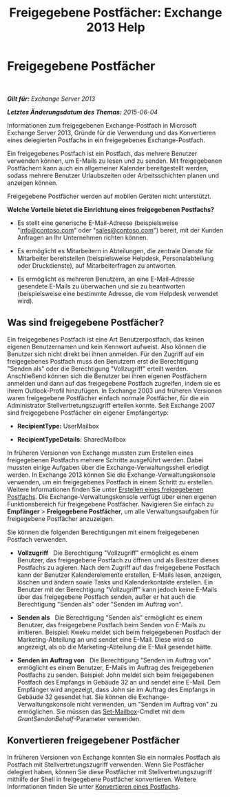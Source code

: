 ﻿---
title: 'Freigegebene Postfächer: Exchange 2013 Help'
TOCTitle: Freigegebene Postfächer
ms:assetid: 1d71c01b-e261-408e-a633-1d1c9d00032a
ms:mtpsurl: https://technet.microsoft.com/de-de/library/JJ150498(v=EXCHG.150)
ms:contentKeyID: 50475149
ms.date: 04/24/2018
mtps_version: v=EXCHG.150
ms.translationtype: HT
---

# Freigegebene Postfächer

 

_**Gilt für:** Exchange Server 2013_

_**Letztes Änderungsdatum des Themas:** 2015-06-04_

Informationen zum freigegebenen Exchange-Postfach in Microsoft Exchange Server 2013, Gründe für die Verwendung und das Konvertieren eines delegierten Postfachs in ein freigegebenes Exchange-Postfach.

Ein freigegebenes Postfach ist ein Postfach, das mehrere Benutzer verwenden können, um E-Mails zu lesen und zu senden. Mit freigegebenen Postfächern kann auch ein allgemeiner Kalender bereitgestellt werden, sodass mehrere Benutzer Urlaubszeiten oder Arbeitsschichten planen und anzeigen können.

Freigegebene Postfächer werden auf mobilen Geräten nicht unterstützt.

**Welche Vorteile bietet die Einrichtung eines freigegebenen Postfachs?**

  - Es stellt eine generische E-Mail-Adresse (beispielsweise "info@contoso.com" oder "sales@contoso.com") bereit, mit der Kunden Anfragen an Ihr Unternehmen richten können.

  - Es ermöglicht es Mitarbeitern in Abteilungen, die zentrale Dienste für Mitarbeiter bereitstellen (beispielsweise Helpdesk, Personalabteilung oder Druckdienste), auf Mitarbeiterfragen zu antworten.

  - Es ermöglicht es mehreren Benutzern, an eine E-Mail-Adresse gesendete E-Mails zu überwachen und sie zu beantworten (beispielsweise eine bestimmte Adresse, die vom Helpdesk verwendet wird).

## Was sind freigegebene Postfächer?

Ein freigegebenes Postfach ist eine Art Benutzerpostfach, das keinen eigenen Benutzernamen und kein Kennwort aufweist. Also können die Benutzer sich nicht direkt bei ihnen anmelden. Für den Zugriff auf ein freigegebenes Postfach muss den Benutzern erst die Berechtigung "Senden als" oder die Berechtigung "Vollzugriff" erteilt werden. Anschließend können sich die Benutzer bei ihren eigenen Postfächern anmelden und dann auf das freigegebene Postfach zugreifen, indem sie es ihrem Outlook-Profil hinzufügen. In Exchange 2003 und früheren Versionen waren freigegebene Postfächer einfach normale Postfächer, für die ein Administrator Stellvertretungszugriff erteilen konnte. Seit Exchange 2007 sind freigegebene Postfächer ein eigener Empfängertyp:

  - **RecipientType:**  UserMailbox

  - **RecipientTypeDetails:**  SharedMailbox

In früheren Versionen von Exchange mussten zum Erstellen eines freigegebenen Postfachs mehrere Schritte ausgeführt werden. Dabei mussten einige Aufgaben über die Exchange-Verwaltungsshell erledigt werden. In Exchange 2013 können Sie die Exchange-Verwaltungskonsole verwenden, um ein freigegebenes Postfach in einem Schritt zu erstellen. Weitere Informationen finden Sie unter [Erstellen eines freigegebenen Postfachs](create-a-shared-mailbox-exchange-2013-help.md). Die Exchange-Verwaltungskonsole verfügt über einen eigenen Funktionsbereich für freigegebene Postfächer. Navigieren Sie einfach zu **Empfänger** \> **Freigegebene Postfächer**, um alle Verwaltungsaufgaben für freigegebene Postfächer anzuzeigen.

Sie können die folgenden Berechtigungen mit einem freigegebenen Postfach verwenden.

  - **Vollzugriff**   Die Berechtigung "Vollzugriff" ermöglicht es einem Benutzer, das freigegebene Postfach zu öffnen und als Besitzer dieses Postfachs zu agieren. Nach dem Zugriff auf das freigegebene Postfach kann der Benutzer Kalenderelemente erstellen, E-Mails lesen, anzeigen, löschen und ändern sowie Tasks und Kalenderkontakte erstellen. Ein Benutzer mit der Berechtigung "Vollzugriff" kann jedoch keine E-Mails über das freigegebene Postfach senden, außer er hat auch die Berechtigung "Senden als" oder "Senden im Auftrag von".

  - **Senden als**   Die Berechtigung "Senden als" ermöglicht es einem Benutzer, das freigegebene Postfach beim Senden von E-Mails zu imitieren. Beispiel: Kweku meldet sich beim freigegebenen Postfach der Marketing-Abteilung an und sendet eine E-Mail. Diese wird so angezeigt, als ob die Marketing-Abteilung die E-Mail gesendet hätte.

  - **Senden im Auftrag von**   Die Berechtigung "Senden im Auftrag von" ermöglicht es einem Benutzer, E-Mails im Auftrag des freigegebenen Postfachs zu senden. Beispiel: John meldet sich beim freigegebenen Postfach des Empfangs in Gebäude 32 an und sendet eine E-Mail. Dem Empfänger wird angezeigt, dass John sie im Auftrag des Empfangs in Gebäude 32 gesendet hat. Sie können die Exchange-Verwaltungskonsole nicht verwenden, um "Senden im Auftrag von" zu ermöglichen. Sie müssen das [Set-Mailbox](https://technet.microsoft.com/de-de/library/bb123981\(v=exchg.150\))-Cmdlet mit dem *GrantSendonBehalf*-Parameter verwenden.

## Konvertieren freigegebener Postfächer

In früheren Versionen von Exchange konnten Sie ein normales Postfach als Postfach mit Stellvertretungszugriff verwenden. Wenn Sie Postfächer delegiert haben, können Sie diese Postfächer mit Stellvertretungszugriff mithilfe der Shell in freigegebene Postfächer konvertieren. Weitere Informationen finden Sie unter [Konvertieren eines Postfachs](https://docs.microsoft.com/de-de/exchange/recipients-in-exchange-online/manage-user-mailboxes/convert-a-mailbox).

